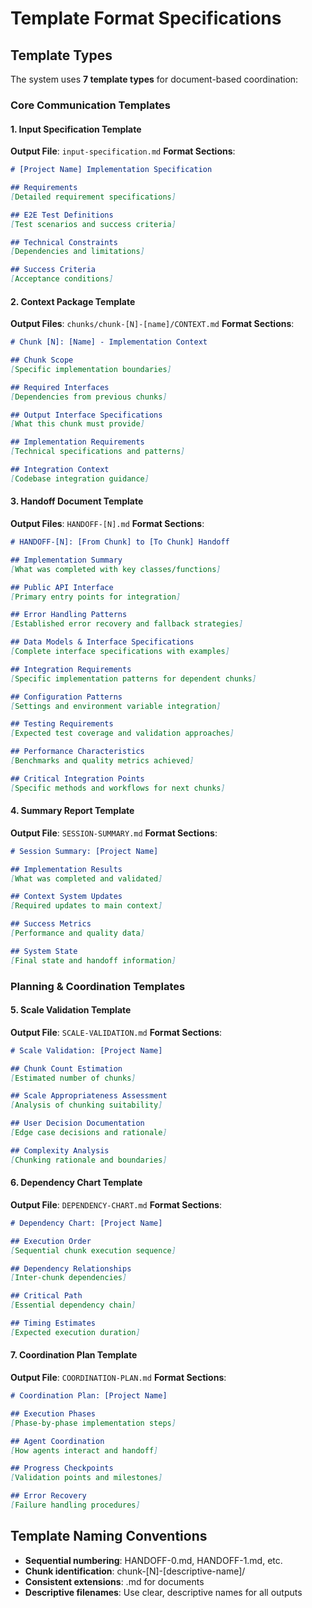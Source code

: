 # Template Format Specifications

## Template Types

The system uses **7 template types** for document-based coordination:

### **Core Communication Templates**

#### **1. Input Specification Template**
**Output File**: `input-specification.md`
**Format Sections**:
```markdown
# [Project Name] Implementation Specification

## Requirements
[Detailed requirement specifications]

## E2E Test Definitions  
[Test scenarios and success criteria]

## Technical Constraints
[Dependencies and limitations]

## Success Criteria
[Acceptance conditions]
```

#### **2. Context Package Template**
**Output Files**: `chunks/chunk-[N]-[name]/CONTEXT.md`
**Format Sections**:
```markdown
# Chunk [N]: [Name] - Implementation Context

## Chunk Scope
[Specific implementation boundaries]

## Required Interfaces
[Dependencies from previous chunks]

## Output Interface Specifications
[What this chunk must provide]

## Implementation Requirements
[Technical specifications and patterns]

## Integration Context
[Codebase integration guidance]
```

#### **3. Handoff Document Template**
**Output Files**: `HANDOFF-[N].md`
**Format Sections**:
```markdown
# HANDOFF-[N]: [From Chunk] to [To Chunk] Handoff

## Implementation Summary
[What was completed with key classes/functions]

## Public API Interface
[Primary entry points for integration]

## Error Handling Patterns
[Established error recovery and fallback strategies]

## Data Models & Interface Specifications
[Complete interface specifications with examples]

## Integration Requirements
[Specific implementation patterns for dependent chunks]

## Configuration Patterns
[Settings and environment variable integration]

## Testing Requirements
[Expected test coverage and validation approaches]

## Performance Characteristics
[Benchmarks and quality metrics achieved]

## Critical Integration Points
[Specific methods and workflows for next chunks]
```

#### **4. Summary Report Template**
**Output File**: `SESSION-SUMMARY.md`
**Format Sections**:
```markdown
# Session Summary: [Project Name]

## Implementation Results
[What was completed and validated]

## Context System Updates
[Required updates to main context]

## Success Metrics
[Performance and quality data]

## System State
[Final state and handoff information]
```

### **Planning & Coordination Templates**

#### **5. Scale Validation Template**
**Output File**: `SCALE-VALIDATION.md`
**Format Sections**:
```markdown
# Scale Validation: [Project Name]

## Chunk Count Estimation
[Estimated number of chunks]

## Scale Appropriateness Assessment
[Analysis of chunking suitability]

## User Decision Documentation
[Edge case decisions and rationale]

## Complexity Analysis
[Chunking rationale and boundaries]
```

#### **6. Dependency Chart Template**
**Output File**: `DEPENDENCY-CHART.md`
**Format Sections**:
```markdown
# Dependency Chart: [Project Name]

## Execution Order
[Sequential chunk execution sequence]

## Dependency Relationships
[Inter-chunk dependencies]

## Critical Path
[Essential dependency chain]

## Timing Estimates
[Expected execution duration]
```

#### **7. Coordination Plan Template**
**Output File**: `COORDINATION-PLAN.md`
**Format Sections**:
```markdown
# Coordination Plan: [Project Name]

## Execution Phases
[Phase-by-phase implementation steps]

## Agent Coordination
[How agents interact and handoff]

## Progress Checkpoints
[Validation points and milestones]

## Error Recovery
[Failure handling procedures]
```


## Template Naming Conventions

- **Sequential numbering**: HANDOFF-0.md, HANDOFF-1.md, etc.
- **Chunk identification**: chunk-[N]-[descriptive-name]/
- **Consistent extensions**: .md for documents
- **Descriptive filenames**: Use clear, descriptive names for all outputs